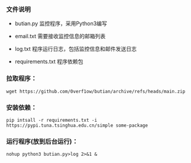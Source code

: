 ### 文件说明

- butian.py                      监控程序，采用Python3编写

- email.txt                       需要接收监控信息的邮箱列表

- log.txt                           程序运行日志，包括监控信息和邮件发送日志

- requirements.txt        程序依赖包

  

### 拉取程序：

```
wget https://github.com/0verf1ow/butian/archive/refs/heads/main.zip
```

### 安装依赖：

```
pip intsall -r requirements.txt -i https://pypi.tuna.tsinghua.edu.cn/simple some-package
```

### 运行程序(放到后台运行)：

```
nohup python3 butian.py>log 2>&1 &
```

